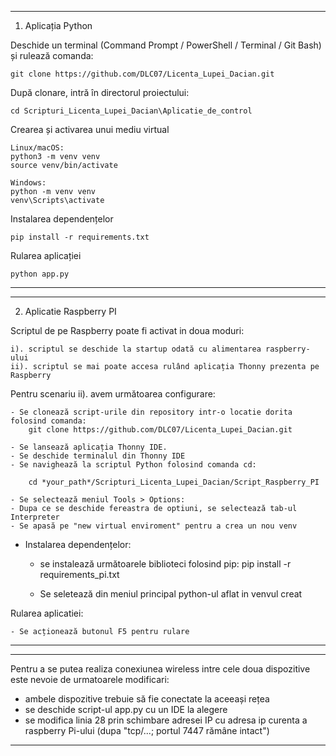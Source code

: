 -----------------------------------------------------------------------------
1. Aplicația Python

Deschide un terminal (Command Prompt / PowerShell / Terminal / Git Bash) și rulează comanda:

	git clone https://github.com/DLC07/Licenta_Lupei_Dacian.git
	
După clonare, intră în directorul proiectului:

	cd Scripturi_Licenta_Lupei_Dacian\Aplicatie_de_control

Crearea și activarea unui mediu virtual

	Linux/macOS:
	python3 -m venv venv
	source venv/bin/activate

	Windows:
	python -m venv venv
	venv\Scripts\activate

Instalarea dependențelor

	pip install -r requirements.txt

Rularea aplicației

	python app.py
-----------------------------------------------------------------------------

-----------------------------------------------------------------------------
2. Aplicatie Raspberry PI

Scriptul de pe Raspberry poate fi activat in doua moduri:

	i). scriptul se deschide la startup odată cu alimentarea raspberry-ului
	ii). scriptul se mai poate accesa rulând aplicația Thonny prezenta pe Raspberry
	
Pentru scenariu ii). avem următoarea configurare:

	- Se clonează script-urile din repository intr-o locatie dorita folosind comanda:
		git clone https://github.com/DLC07/Licenta_Lupei_Dacian.git

	- Se lansează aplicația Thonny IDE.
	- Se deschide terminalul din Thonny IDE
	- Se navighează la scriptul Python folosind comanda cd:
	
		cd *your_path*/Scripturi_Licenta_Lupei_Dacian/Script_Raspberry_PI
				
	- Se selectează meniul Tools > Options:
	- Dupa ce se deschide fereastra de optiuni, se selectează tab-ul Interpreter
	- Se apasă pe "new virtual enviroment" pentru a crea un nou venv

- Instalarea dependențelor:

	- se instalează următoarele biblioteci folosind pip:
		pip install -r requirements_pi.txt

	- Se seletează din meniul principal python-ul aflat in venvul creat

Rularea aplicatiei:

	- Se acționează butonul F5 pentru rulare
-----------------------------------------------------------------------------

-----------------------------------------------------------------------------
Pentru a se putea realiza conexiunea wireless intre cele doua dispozitive este nevoie de urmatoarele modificari:

- ambele dispozitive trebuie să fie conectate la aceeași rețea
- se deschide script-ul app.py cu un IDE la alegere
- se modifica linia 28 prin schimbare adresei IP cu adresa ip curenta a raspberry Pi-ului (dupa "tcp/...; portul 7447 rămâne intact")
-----------------------------------------------------------------------------
